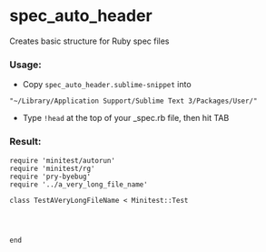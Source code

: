 # spec_auto_header
Creates basic structure for Ruby spec files

### Usage:

- Copy `spec_auto_header.sublime-snippet` into 

`"~/Library/Application Support/Sublime Text 3/Packages/User/"`
- Type `!head` at the top of your _spec.rb file, then hit TAB

### Result:
```
require 'minitest/autorun'
require 'minitest/rg'
require 'pry-byebug'
require '../a_very_long_file_name'

class TestAVeryLongFileName < Minitest::Test
	



end
```


